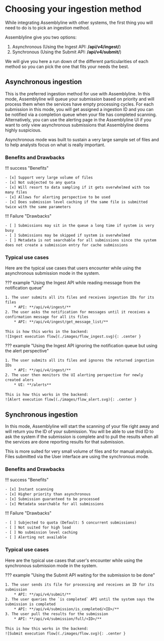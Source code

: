 # Choosing your ingestion method

While integrating Assemblyline with other systems, the first thing you will need to do is to pick an ingestion method. 

Assemblyline give you two options:

1. Asynchronous (Using the Ingest API: **/api/v4/ingest/**)
2. Synchronous (Using the Submit API: **/api/v4/submit/**)

We will give you here a run down of the different particularities of each method so you can pick the one that fits your needs the best.

## Asynchronous ingestion

This is the preferred ingestion method for use with Assemblyline. In this mode, Assemblyline will queue your submission based on priority and will process them when the services have empty processing cycles. For each submission in this mode, you will get assigned a ingestion ID and you can be notified via a completion queue when your file has completed scanning. Alternatively, you can use the alerting page in the Assemblyline UI if you want to only view asynchronous submissions that Assemblyline deems highly suspicious. 

Asynchronous mode was built to sustain a very large sample set of files and to help analysts focus on what is really important.

### Benefits and Drawbacks 

!!! success "Benefits"

    - [x] Support very large volume of files
    - [x] Not subjected to any quota
    - [x] Will resort to data sampling if it gets overwhelmed with too many files
    - [x] Allows for alerting perspective to be used 
    - [x] Does submission level caching if the same file is submitted twice with the same parameters

!!! Failure "Drawbacks"

    - [ ] Submissions may sit in the queue a long time if system is very busy
    - [ ] Submissions may be skipped if system is overwhelmed
    - [ ] Metadata is not searchable for all submissions since the system does not create a submission entry for cache submissions

### Typical use cases

Here are the typical use cases that users encounter while using the asynchronous submission mode in the system.

??? example "Using the Ingest API while reading message from the notification queue"
    
    1. The user submits all its files and receives ingestion IDs for its files 
        * API: **/api/v4/ingest/**
    2. The user asks the notification for messages until it receives a confirmation message for all its files 
        * API: **/api/v4/ingest/get_message_list/**

    This is how this works in the backend: 
    ![Ingest execution flow](./images/flow_ingest.svg){: .center }

??? example "Using the Ingest API ignoring the notification queue but using the alert perspective"
    
    1. The user submits all its files and ignores the returned ingestion IDs 
        * API: **/api/v4/ingest/**
    2. The user then monitors the UI alerting perspective for newly created alers 
        * UI: **/alerts**
    
    This is how this works in the backend: 
    ![Alert execution flow](./images/flow_alert.svg){: .center }

## Synchronous ingestion

In this mode, Assemblyline will start the scanning of your file right away and will return you the ID of your submission. You will be able to use thid ID to ask the system if the submission is complete and to pull the results when all the services are done reporting results for that submission.

This is more suited for very small volume of files and for manual analysis. Files submitted via the User interface are using the synchronous mode.

### Benefits and Drawbacks 

!!! success "Benefits"

    - [x] Instant scanning
    - [x] Higher priority than asynchronous
    - [x] Submission guaranteed to be processed 
    - [x] Metadata searchable for all submissions

!!! Failure "Drawbacks"

    - [ ] Subjected to quota (Default: 5 concurrent submissions)
    - [ ] Not suited for high load 
    - [ ] No submission level caching
    - [ ] Alerting not available

### Typical use cases

Here are the typical use cases that user's encounter while using the synchronous submission mode in the system.

??? example "Using the Submit API waiting for the submission to be done"
    
    1. The user sends its file for processing and receives an ID for its submission 
        * API: **/api/v4/submit/**
    2. The user queries the `is completed` API until the system says the submission is completed 
        * API: **/api/v4/submission/is_completed/<ID>/**
    3. The user pull the results for the submission 
        * API: **/api/v4/submission/full/<ID>/**

    This is how this works in the backend: 
    ![Submit execution flow](./images/flow.svg){: .center }

